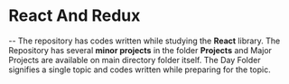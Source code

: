 <h1>React And Redux</h1>
-- The repository has codes written while studying the <b>React</b> library. The Repository has several <b>minor projects</b> in the folder <b>Projects</b> and Major Projects are available on main directory folder itself.
The Day Folder signifies a single topic and codes written while preparing for the topic.
